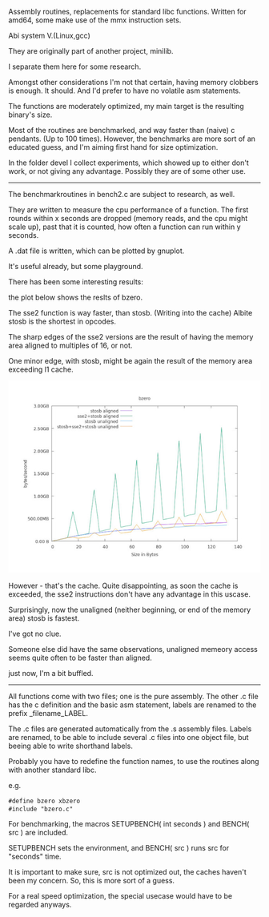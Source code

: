 Assembly routines, replacements for standard libc functions.
Written for amd64, some make use of the mmx instruction sets.

Abi system V.(Linux,gcc)

They are originally part of another project, minilib.

I separate them here for some research.

Amongst other considerations I'm not that certain, having memory clobbers
is enough. It should. And I'd prefer to have no volatile 
asm statements.

The functions are moderately optimized, my main target is the resulting
binary's size.

Most of the routines are benchmarked, and way faster than (naive) c pendants.
(Up to 100 times).
However, the benchmarks are more sort of an educated guess,
and I'm aiming first hand for size optimization.


In the folder devel I collect experiments, which showed up to either don't work,
or not giving any advantage. 
Possibly they are of some other use.

----

The benchmarkroutines in bench2.c are subject to research, as well. 

They are written to measure the cpu performance of a function.
The first rounds within x seconds are dropped (memory reads, and the cpu might scale up),
past that it is counted, how often a function can run within y seconds.

A .dat file is written, which can be plotted by gnuplot.

It's useful already, but some playground.

There has been some interesting results:

the plot below shows the reslts of bzero.

The sse2 function is way faster, than stosb. (Writing into the cache)
Albite stosb is the shortest in opcodes.

The sharp edges of the sse2 versions are the result of having the memory area aligned to 
multiples of 16, or not.

One minor edge, with stosb, might be again the result of the memory area exceeding l1 cache.

![bzero.jpg](bzero.jpg)


However - that's the cache.
Quite disappointing, as soon the cache is exceeded, the sse2 instructions don't have any advantage
in this uscase. 

Surprisingly, now the unaligned (neither beginning, or end of the memory area) stosb is fastest.

I've got no clue. 

Someone else did have the same observations, unaligned memeory access seems quite often to be faster than 
aligned. 

just now, I'm a bit buffled.





----




All functions come with two files;
one is the pure assembly.
The other .c file has the c definition and the basic asm statement,
labels are renamed to the prefix _filename_LABEL.

The .c files are generated automatically from the .s assembly files.
Labels are renamed, to be able to include several .c files into one object file,
but beeing able to write shorthand labels.


Probably you have to redefine the function names, to use the routines along with another standard libc.

e.g. 
```
#define bzero xbzero
#include "bzero.c"
```



For benchmarking, the macros SETUPBENCH( int seconds ) and BENCH( src ) are included.

SETUPBENCH sets the environment, and BENCH( src ) runs src for "seconds" time.

It is important to make sure, src is not optimized out,
the caches haven't been my concern.
So, this is more sort of a guess. 

For a real speed optimization, the special usecase would have to be regarded anyways.





